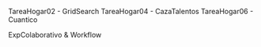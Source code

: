 TareaHogar02 - GridSearch
TareaHogar04 - CazaTalentos
TareaHogar06 - Cuantico

ExpColaborativo & Workflow
